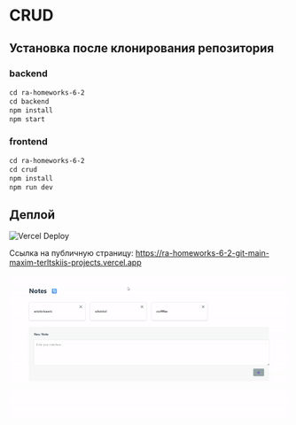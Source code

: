 # CRUD

## Установка после клонирования репозитория

### backend
```
cd ra-homeworks-6-2
cd backend
npm install
npm start
```

### frontend
```
cd ra-homeworks-6-2
cd crud
npm install
npm run dev
```

## Деплой

![Vercel Deploy](https://deploy-badge.vercel.app/vercel/ra-homeworks-6-2-git-main-maxim-terltskiis-projects)

Ссылка на публичную страницу: https://ra-homeworks-6-2-git-main-maxim-terltskiis-projects.vercel.app

![Веб-страница](./motions/web-page.gif)
